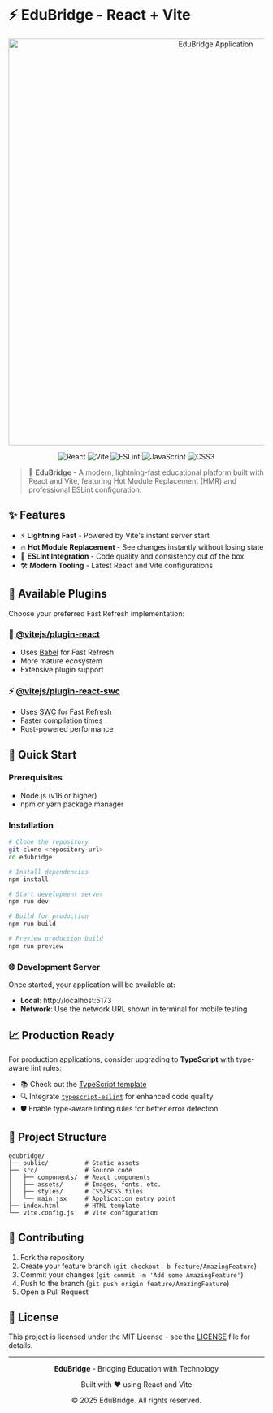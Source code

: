 # ⚡ EduBridge - React + Vite

<div align="center">
  <img src="screencapture-localhost-5175-2025-08-11-22_30_12.webp" alt="EduBridge Application" width="800" />
</div>

<div align="center">

![React](https://img.shields.io/badge/React-20232A?style=for-the-badge&logo=react&logoColor=61DAFB)
![Vite](https://img.shields.io/badge/Vite-646CFF?style=for-the-badge&logo=vite&logoColor=white)
![ESLint](https://img.shields.io/badge/ESLint-4B32C3?style=for-the-badge&logo=eslint&logoColor=white)
![JavaScript](https://img.shields.io/badge/JavaScript-F7DF1E?style=for-the-badge&logo=javascript&logoColor=black)
![CSS3](https://img.shields.io/badge/CSS3-1572B6?style=for-the-badge&logo=css3&logoColor=white)

</div>

> 🚀 **EduBridge** - A modern, lightning-fast educational platform built with React and Vite, featuring Hot Module Replacement (HMR) and professional ESLint configuration.

## ✨ Features

- ⚡ **Lightning Fast** - Powered by Vite's instant server start
- 🔥 **Hot Module Replacement** - See changes instantly without losing state
- 📏 **ESLint Integration** - Code quality and consistency out of the box
- 🛠️ **Modern Tooling** - Latest React and Vite configurations

## 🔧 Available Plugins

Choose your preferred Fast Refresh implementation:

### 🎯 [@vitejs/plugin-react](https://github.com/vitejs/vite-plugin-react/blob/main/packages/plugin-react)

- Uses [Babel](https://babeljs.io/) for Fast Refresh
- More mature ecosystem
- Extensive plugin support

### ⚡ [@vitejs/plugin-react-swc](https://github.com/vitejs/vite-plugin-react/blob/main/packages/plugin-react-swc)

- Uses [SWC](https://swc.rs/) for Fast Refresh
- Faster compilation times
- Rust-powered performance

## 🚀 Quick Start

### Prerequisites
- Node.js (v16 or higher)
- npm or yarn package manager

### Installation

```bash
# Clone the repository
git clone <repository-url>
cd edubridge

# Install dependencies
npm install

# Start development server
npm run dev

# Build for production
npm run build

# Preview production build
npm run preview
```

### 🌐 Development Server
Once started, your application will be available at:
- **Local**: http://localhost:5173
- **Network**: Use the network URL shown in terminal for mobile testing

## 📈 Production Ready

For production applications, consider upgrading to **TypeScript** with type-aware lint rules:

- 📚 Check out the [TypeScript template](https://github.com/vitejs/vite/tree/main/packages/create-vite/template-react-ts)
- 🔍 Integrate [`typescript-eslint`](https://typescript-eslint.io) for enhanced code quality
- 🛡️ Enable type-aware linting rules for better error detection

## 📁 Project Structure

```
edubridge/
├── public/          # Static assets
├── src/             # Source code
│   ├── components/  # React components
│   ├── assets/      # Images, fonts, etc.
│   ├── styles/      # CSS/SCSS files
│   └── main.jsx     # Application entry point
├── index.html       # HTML template
└── vite.config.js   # Vite configuration
```

## 🤝 Contributing

1. Fork the repository
2. Create your feature branch (`git checkout -b feature/AmazingFeature`)
3. Commit your changes (`git commit -m 'Add some AmazingFeature'`)
4. Push to the branch (`git push origin feature/AmazingFeature`)
5. Open a Pull Request

## 📄 License

This project is licensed under the MIT License - see the [LICENSE](LICENSE) file for details.

---

<div align="center">
  <p><strong>EduBridge</strong> - Bridging Education with Technology</p>
  <p>Built with ❤️ using React and Vite</p>
  <p>© 2025 EduBridge. All rights reserved.</p>
</div>
